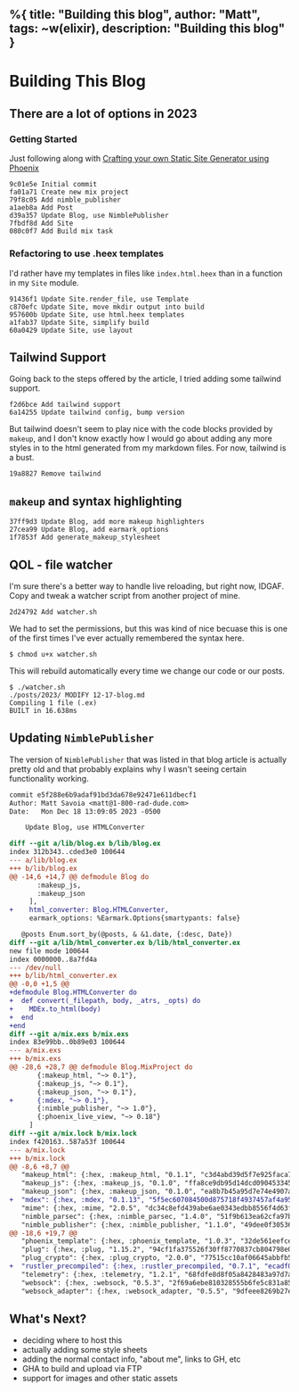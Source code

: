 %{
  title: "Building this blog",
  author: "Matt",
  tags: ~w(elixir),
  description: "Building this blog"
}
---
# Building This Blog

## There are a lot of options in 2023

### Getting Started

Just following along with [Crafting your own Static Site Generator using Phoenix](https://fly.io/phoenix-files/crafting-your-own-static-site-generator-using-phoenix/)

```
9c01e5e Initial commit
fa01a71 Create new mix project
79f8c05 Add nimble_publisher
a1aeb8a Add Post
d39a357 Update Blog, use NimblePublisher
7fbdf8d Add Site
080c0f7 Add Build mix task
```

### Refactoring to use .heex templates

I'd rather have my templates in files like `index.html.heex` than in a function in my `Site` module.

```
91436f1 Update Site.render_file, use Template
c870efc Update Site, move mkdir output into build
957600b Update Site, use html.heex templates
a1fab37 Update Site, simplify build
60a0429 Update Site, use layout
```

## Tailwind Support

Going back to the steps offered by the article, I tried adding some tailwind support.

```
f2d6bce Add tailwind support
6a14255 Update tailwind config, bump version
```

But tailwind doesn't seem to play nice with the code blocks provided by `makeup`, and I don't know exactly how I would go about adding any more styles in to the html generated from my markdown files.
For now, tailwind is a bust.

```
19a8827 Remove tailwind
```

## `makeup` and syntax highlighting

```
37ff9d3 Update Blog, add more makeup highlighters
27cea99 Update Blog, add earmark_options
1f7853f Add generate_makeup_stylesheet
```

## QOL - file watcher

I'm sure there's a better way to handle live reloading, but right now, IDGAF.
Copy and tweak a watcher script from another project of mine.

```
2d24792 Add watcher.sh
```

We had to set the permissions, but this was kind of nice becuase this is one of the first times I've ever actually remembered the syntax here.

```
$ chmod u+x watcher.sh
```

This will rebuild automatically every time we change our code or our posts.

```
$ ./watcher.sh
./posts/2023/ MODIFY 12-17-blog.md
Compiling 1 file (.ex)
BUILT in 16.638ms
```

## Updating `NimblePublisher`

The version of `NimblePublisher` that was listed in that blog article is actually pretty old and that probably explains why I wasn't seeing certain functionality working.

```diff
commit e5f288e6b9adaf91bd3da678e92471e611dbecf1
Author: Matt Savoia <matt@1-800-rad-dude.com>
Date:   Mon Dec 18 13:09:05 2023 -0500

    Update Blog, use HTMLConverter

diff --git a/lib/blog.ex b/lib/blog.ex
index 312b343..cded3e0 100644
--- a/lib/blog.ex
+++ b/lib/blog.ex
@@ -14,6 +14,7 @@ defmodule Blog do
       :makeup_js,
       :makeup_json
     ],
+    html_converter: Blog.HTMLConverter,
     earmark_options: %Earmark.Options{smartypants: false}

   @posts Enum.sort_by(@posts, & &1.date, {:desc, Date})
diff --git a/lib/html_converter.ex b/lib/html_converter.ex
new file mode 100644
index 0000000..8a7fd4a
--- /dev/null
+++ b/lib/html_converter.ex
@@ -0,0 +1,5 @@
+defmodule Blog.HTMLConverter do
+  def convert(_filepath, body, _atrs, _opts) do
+    MDEx.to_html(body)
+  end
+end
diff --git a/mix.exs b/mix.exs
index 83e99bb..0b89e03 100644
--- a/mix.exs
+++ b/mix.exs
@@ -28,6 +28,7 @@ defmodule Blog.MixProject do
       {:makeup_html, "~> 0.1"},
       {:makeup_js, "~> 0.1"},
       {:makeup_json, "~> 0.1"},
+      {:mdex, "~> 0.1"},
       {:nimble_publisher, "~> 1.0"},
       {:phoenix_live_view, "~> 0.18"}
     ]
diff --git a/mix.lock b/mix.lock
index f420163..587a53f 100644
--- a/mix.lock
+++ b/mix.lock
@@ -8,6 +8,7 @@
   "makeup_html": {:hex, :makeup_html, "0.1.1", "c3d4abd39d5f7e925faca72ada6e9cc5c6f5fa7cd5bc0158315832656cf14d7f", [:mix], [{:makeup, "~> 1.0", [hex: :makeup, repo: "hexpm", optional: false]}], "hexpm", "44f2a61bc5243645dd7fafeaa6cc28793cd22f3c76b861e066168f9a5b2c26a4"},
   "makeup_js": {:hex, :makeup_js, "0.1.0", "ffa8ce9db95d14dcd09045334539d5992d540d63598c592d4805b7674bdd6675", [:mix], [{:makeup, "~> 1.0", [hex: :makeup, repo: "hexpm", optional: false]}], "hexpm", "3f0c1a5eb52c9737b1679c926574e83bb260ccdedf08b58ee96cca7c685dea75"},
   "makeup_json": {:hex, :makeup_json, "0.1.0", "ea8b7b45a95d7e74e4907a9d12669b05b6858ed90d0a5fc3412b26623f9aa7af", [:mix], [{:makeup, "~> 1.0", [hex: :makeup, repo: "hexpm", optional: false]}, {:nimble_parsec, "~> 1.1", [hex: :nimble_parsec, repo: "hexpm", optional: false]}], "hexpm", "7b79e8bf88ca9e2f7757c167feac2385479e1b773f37390b8e1b8ff014d4e7ca"},
+  "mdex": {:hex, :mdex, "0.1.13", "5f5ec607084500d875718f4937457af4a9509ae1bac8b74b69319bda6d566881", [:mix], [{:rustler, "~> 0.29", [hex: :rustler, repo: "hexpm", optional: true]}, {:rustler_precompiled, "~> 0.6", [hex: :rustler_precompiled, repo: "hexpm", optional: false]}], "hexpm", "0b248afe39f7019f6dad6e9db3f99a6f3fac2675b829b31883e79ea8f63766f1"},
   "mime": {:hex, :mime, "2.0.5", "dc34c8efd439abe6ae0343edbb8556f4d63f178594894720607772a041b04b02", [:mix], [], "hexpm", "da0d64a365c45bc9935cc5c8a7fc5e49a0e0f9932a761c55d6c52b142780a05c"},
   "nimble_parsec": {:hex, :nimble_parsec, "1.4.0", "51f9b613ea62cfa97b25ccc2c1b4216e81df970acd8e16e8d1bdc58fef21370d", [:mix], [], "hexpm", "9c565862810fb383e9838c1dd2d7d2c437b3d13b267414ba6af33e50d2d1cf28"},
   "nimble_publisher": {:hex, :nimble_publisher, "1.1.0", "49dee0f30536140268996660a5927d0282946949c35c88ccc6da11a19231b4b6", [:mix], [{:earmark, "~> 1.4", [hex: :earmark, repo: "hexpm", optional: false]}, {:makeup, "~> 1.0", [hex: :makeup, repo: "hexpm", optional: false]}], "hexpm", "80fb42d8d1e34f41ff29fc2a1ae6ab86ea7b764b3c2d38e5268a43cf33825782"},
@@ -18,6 +19,7 @@
   "phoenix_template": {:hex, :phoenix_template, "1.0.3", "32de561eefcefa951aead30a1f94f1b5f0379bc9e340bb5c667f65f1edfa4326", [:mix], [{:phoenix_html, "~> 2.14.2 or ~> 3.0", [hex: :phoenix_html, repo: "hexpm", optional: true]}], "hexpm", "16f4b6588a4152f3cc057b9d0c0ba7e82ee23afa65543da535313ad8d25d8e2c"},
   "plug": {:hex, :plug, "1.15.2", "94cf1fa375526f30ff8770837cb804798e0045fd97185f0bb9e5fcd858c792a3", [:mix], [{:mime, "~> 1.0 or ~> 2.0", [hex: :mime, repo: "hexpm", optional: false]}, {:plug_crypto, "~> 1.1.1 or ~> 1.2 or ~> 2.0", [hex: :plug_crypto, repo: "hexpm", optional: false]}, {:telemetry, "~> 0.4.3 or ~> 1.0", [hex: :telemetry, repo: "hexpm", optional: false]}], "hexpm", "02731fa0c2dcb03d8d21a1d941bdbbe99c2946c0db098eee31008e04c6283615"},
   "plug_crypto": {:hex, :plug_crypto, "2.0.0", "77515cc10af06645abbfb5e6ad7a3e9714f805ae118fa1a70205f80d2d70fe73", [:mix], [], "hexpm", "53695bae57cc4e54566d993eb01074e4d894b65a3766f1c43e2c61a1b0f45ea9"},
+  "rustler_precompiled": {:hex, :rustler_precompiled, "0.7.1", "ecadf02cc59a0eccbaed6c1937303a5827fbcf60010c541595e6d3747d3d0f9f", [:mix], [{:castore, "~> 0.1 or ~> 1.0", [hex: :castore, repo: "hexpm", optional: false]}, {:rustler, "~> 0.23", [hex: :rustler, repo: "hexpm", optional: true]}], "hexpm", "b9e4657b99a1483ea31502e1d58c464bedebe9028808eda45c3a429af4550c66"},
   "telemetry": {:hex, :telemetry, "1.2.1", "68fdfe8d8f05a8428483a97d7aab2f268aaff24b49e0f599faa091f1d4e7f61c", [:rebar3], [], "hexpm", "dad9ce9d8effc621708f99eac538ef1cbe05d6a874dd741de2e689c47feafed5"},
   "websock": {:hex, :websock, "0.5.3", "2f69a6ebe810328555b6fe5c831a851f485e303a7c8ce6c5f675abeb20ebdadc", [:mix], [], "hexpm", "6105453d7fac22c712ad66fab1d45abdf049868f253cf719b625151460b8b453"},
   "websock_adapter": {:hex, :websock_adapter, "0.5.5", "9dfeee8269b27e958a65b3e235b7e447769f66b5b5925385f5a569269164a210", [:mix], [{:bandit, ">= 0.6.0", [hex: :bandit, repo: "hexpm", optional: true]}, {:plug, "~> 1.14", [hex: :plug, repo: "hexpm", optional: false]}, {:plug_cowboy, "~> 2.6", [hex: :plug_cowboy, repo: "hexpm", optional: true]}, {:websock, "~> 0.5", [hex: :websock, repo: "hexpm", optional: false]}], "hexpm", "4b977ba4a01918acbf77045ff88de7f6972c2a009213c515a445c48f224ffce9"},
```

## What's Next?

- deciding where to host this
- actually adding some style sheets
- adding the normal contact info, "about me", links to GH, etc
- GHA to build and upload via FTP
- support for images and other static assets

